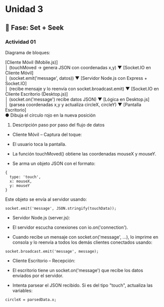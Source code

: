 # Unidad 3

## 🔎 Fase: Set + Seek

### Actividad 01

Diagrama de bloques:

[Cliente Móvil (Mobile.js)]  
       │ (touchMoved -> genera JSON con coordenadas x,y)
       ▼
[Socket.IO en Cliente Móvil]  
       │ (socket.emit('message', datos))
       ▼
[Servidor Node.js con Express + Socket.IO]  
       │ (recibe mensaje y lo reenvía con socket.broadcast.emit)
       ▼
[Socket.IO en Cliente Escritorio (Desktop.js)]  
       │ (socket.on('message') recibe datos JSON)
       ▼
[Lógica en Desktop.js]  
       │ (parsea coordenadas x,y y actualiza circleX, circleY)
       ▼
[Pantalla Escritorio]  
       ● Dibuja el círculo rojo en la nueva posición


1. Descripción paso por paso del flujo de datos

- Cliente Móvil – Captura del toque:

- El usuario toca la pantalla.

- La función touchMoved() obtiene las coordenadas mouseX y mouseY.

- Se arma un objeto JSON con el formato:
```
{
  type: 'touch',
  x: mouseX,
  y: mouseY
}
```

Este objeto se envía al servidor usando:

```
socket.emit('message', JSON.stringify(touchData));
```

- Servidor Node.js (server.js):

- El servidor escucha conexiones con io.on('connection').

- Cuando recibe un mensaje con socket.on('message', ...), lo imprime en consola y lo reenvía a todos los demás clientes conectados usando:

```
socket.broadcast.emit('message', message);
```

- Cliente Escritorio – Recepción:

- El escritorio tiene un socket.on('message') que recibe los datos enviados por el servidor.

- Intenta parsear el JSON recibido. Si es del tipo "touch", actualiza las variables:
```
circleX = parsedData.x;
```
